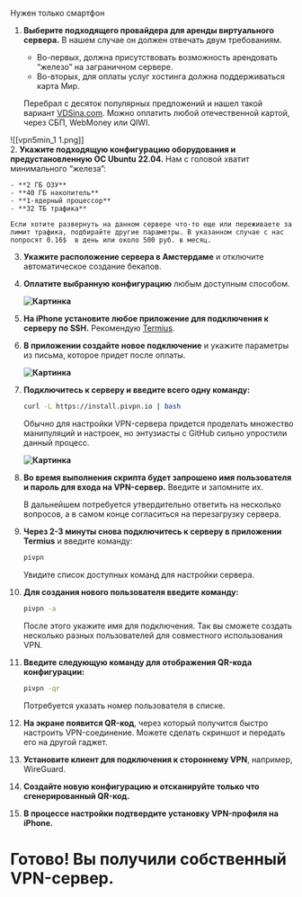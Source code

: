 Нужен только смартфон 
1. **Выберите подходящего провайдера для аренды виртуального сервера.** В нашем случае он должен отвечать двум требованиям.

    - Во-первых, должна присутствовать возможность арендовать “железо” на заграничном сервере.
    - Во-вторых, для оплаты услуг хостинга должна поддерживаться карта Мир.

    Перебрал с десяток популярных предложений и нашел такой вариант [VDSina.com](vdsina.com). Можно оплатить любой отечественной картой, через СБП, WebMoney или QIWI. 

 ![[vpn5min_1 1.png]]   
2. **Укажите подходящую конфигурацию оборудования и предустановленную ОС Ubuntu 22.04.** Нам с головой хватит минимального “железа”:

    - **2 ГБ ОЗУ**
    - **40 ГБ накопитель**
    - **1-ядерный процессор**
    - **32 ТБ трафика**

    Если хотите развернуть на данном сервере что-то еще или переживаете за лимит трафика, подбирайте другие параметры. В указанном случае с нас попросят 0.16$  в день или около 500 руб. в месяц.

3. **Укажите расположение сервера в Амстердаме** и отключите автоматическое создание бекапов.

4. **Оплатите выбранную конфигурацию** любым доступным способом.

    **![Картинка](path_to_image)**

5. **На iPhone установите любое приложение для подключения к серверу по SSH.** Рекомендую [Termius](https://apps.apple.com/ru/app/termius-terminal-ssh-client/id549039908).

6. **В приложении создайте новое подключение** и укажите параметры из письма, которое придет после оплаты.

    **![Картинка](path_to_image)**

7. **Подключитесь к серверу и введите всего одну команду:**

    ```bash
    curl -L https://install.pivpn.io | bash
    ```

    Обычно для настройки VPN-сервера придется проделать множество манипуляций и настроек, но энтузиасты с GitHub сильно упростили данный процесс.

    **![Картинка](path_to_image)**

8. **Во время выполнения скрипта будет запрошено имя пользователя и пароль для входа на VPN-сервер.** Введите и запомните их.

    В дальнейшем потребуется утвердительно ответить на несколько вопросов, а в самом конце согласиться на перезагрузку сервера.

9. **Через 2-3 минуты снова подключитесь к серверу в приложении Termius** и введите команду:

    ```bash
    pivpn
    ```

    Увидите список доступных команд для настройки сервера.

10. **Для создания нового пользователя введите команду:**

    ```bash
    pivpn -a
    ```

    После этого укажите имя для подключения. Так вы сможете создать несколько разных пользователей для совместного использования VPN.

11. **Введите следующую команду для отображения QR-кода конфигурации:**

    ```bash
    pivpn -qr
    ```

    Потребуется указать номер пользователя в списке.

12. **На экране появится QR-код**, через который получится быстро настроить VPN-соединение. Можете сделать скриншот и передать его на другой гаджет.

13. **Установите клиент для подключения к стороннему VPN**, например, WireGuard.

14. **Создайте новую конфигурацию и отсканируйте только что сгенерированный QR-код.**

15. **В процессе настройки подтвердите установку VPN-профиля на iPhone.**

# **Готово!** Вы получили собственный VPN-сервер.
